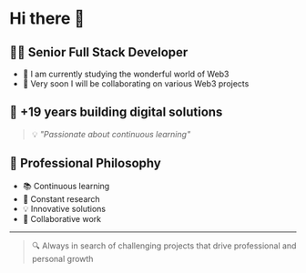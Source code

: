 # Hi there 👋

<!--
**davidmelendez/davidmelendez** is a ✨ _special_ ✨ repository because its `README.md` (this file) appears on your GitHub profile.

Here are some ideas to get you started:

- 🔭 I’m currently working on ...
 ...
- 👯 I’m looking to collaborate on ...
- 🤔 I’m looking for help with ...
- 💬 Ask me about ...
- 📫 How to reach me: ...
- 😄 Pronouns: ...
- ⚡ Fun fact: ...
-->
<!--
## 👨‍💻 Senior Full Stack Developer

- 🌱 Actualmente me encuentro estudiando el maravilloso mundo de Web3
- 👯 Muy pronto estare colaborando en diversos proyectos Web3

## 🚀 +19 años construyendo soluciones digitales

> 💡 *"Apasionado por aprendizaje constante"*

## 🌱 Filosofía Profesional

- 📚 Aprendizaje continuo
- 🔬 Investigación constante
- 💡 Innovación en soluciones
- 🤝 Trabajo colaborativo

---
> 🔍 Siempre en búsqueda de proyectos desafiantes que impulsen el crecimiento profesional y personal
-->


## 👨‍💻 Senior Full Stack Developer

- 🌱 I am currently studying the wonderful world of Web3
- 👯 Very soon I will be collaborating on various Web3 projects

## 🚀 +19 years building digital solutions

> 💡 *"Passionate about continuous learning"*

## 🌱 Professional Philosophy

- 📚 Continuous learning
- 🔬 Constant research
- 💡 Innovative solutions
- 🤝 Collaborative work

---
> 🔍 Always in search of challenging projects that drive professional and personal growth
